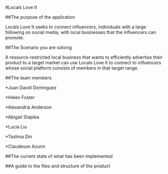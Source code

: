 #Locals Love It

##The purpose of the application

Locals Love It seeks to connect influencers, individuals with a large following on social media, with local businesses that the influencers can promote.



##The Scenario you are solving

A resource-restricted local business that wants to efficiently advertise their product to a target market can use Locals Love It to connect to influencers whose  social platform consists of members in that target range. 



##The team members

*Juan David Dominguez

*Helen Foster 

*Alexandria Anderson

*Abigail Staplea

*Lucia Liu

*Taslima Din

*Claudeson Azurin

##The current state of what has been implemented



##A guide to the files and structure of the product 